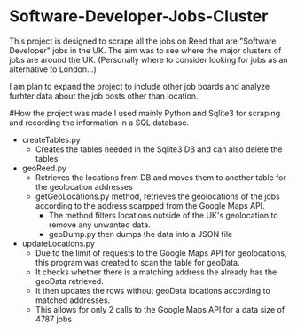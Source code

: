 # Software-Developer-Jobs-Cluster

This project is designed to scrape all the jobs on Reed that are "Software Developer" jobs in the UK. The aim was to see where the major clusters of jobs are around the UK. (Personally where to consider looking for jobs as an alternative to London...)

I am plan to expand the project to include other job boards and analyze furhter data about the job posts other than location.

#How the project was made
I used mainly Python and Sqlite3 for scraping and recording the information in a SQL database.

- createTables.py
  - Creates the tables needed in the Sqlite3 DB and can also delete the tables 
- geoReed.py
  - Retrieves the locations from DB and moves them to another table for the geolocation addresses
  - getGeoLocations.py method, retrieves the geolocations of the jobs according to the address scarpped from the Google Maps API.
    - The method filters locations outside of the UK's geolocation to remove any unwanted data.
    - geoDump.py then dumps the data into a JSON file
- updateLocations.py
  - Due to the limit of requests to the Google Maps API for geolocations, this program was created to scan the table for geoData.
  - It checks whether there is a matching address the already has the geoData retrieved.
  - It then updates the rows without geoData locations according to matched addresses.
  - This allows for only 2 calls to the Google Maps API for a data size of 4787 jobs
